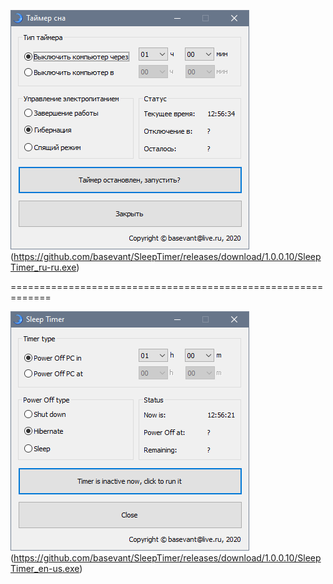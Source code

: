 ![Таймер сна](/Screenshots/SleepTimer_ru-ru.png)
(https://github.com/basevant/SleepTimer/releases/download/1.0.0.10/SleepTimer_ru-ru.exe)

=============================================================  

![Sleep Timer](/Screenshots/SleepTimer_en-us.png)
(https://github.com/basevant/SleepTimer/releases/download/1.0.0.10/SleepTimer_en-us.exe)